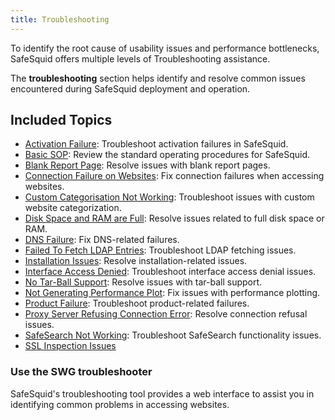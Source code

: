 ```yaml
---
title: Troubleshooting
---
```


To identify the root cause of usability issues and performance bottlenecks, SafeSquid offers multiple levels of Troubleshooting assistance.

The **troubleshooting** section helps identify and resolve common issues encountered during SafeSquid deployment and operation.

## Included Topics
- [Activation Failure](/docs/21-Troubleshooting/Activation%20Failure.md): Troubleshoot activation failures in SafeSquid.
- [Basic SOP](/docs/21-Troubleshooting/Basic%20SOP.md): Review the standard operating procedures for SafeSquid.
- [Blank Report Page](/docs/21-Troubleshooting/Blank%20Report%20Page.md): Resolve issues with blank report pages.
- [Connection Failure on Websites](/docs/21-Troubleshooting/Connection%20Failure%20on%20Websites.md): Fix connection failures when accessing websites.
- [Custom Categorisation Not Working](/docs/21-Troubleshooting/Custom%20Categorisation%20Not%20Working.md): Troubleshoot issues with custom website categorization.
- [Disk Space and RAM are Full](/docs/21-Troubleshooting/Disk%20Space%20and%20RAM%20are%20Full.md): Resolve issues related to full disk space or RAM.
- [DNS Failure](/docs/21-Troubleshooting/DNS%20Failure.md): Fix DNS-related failures.
- [Failed To Fetch LDAP Entries](/docs/21-Troubleshooting/Failed%20To%20Fetch%20LDAP%20Entries.md): Troubleshoot LDAP fetching issues.
- [Installation Issues](/docs/21-Troubleshooting/Installation%20Issues.md): Resolve installation-related issues.
- [Interface Access Denied](/docs/21-Troubleshooting/Interface%20Access%20Denied.md): Troubleshoot interface access denial issues.
- [No Tar-Ball Support](/docs/21-Troubleshooting/No%20Tar-Ball%20Support.md): Resolve issues with tar-ball support.
- [Not Generating Performance Plot](/docs/21-Troubleshooting/Not%20Generating%20Perfromance%20Plot.md): Fix issues with performance plotting.
- [Product Failure](/docs/21-Troubleshooting/Product%20Failure.md): Troubleshoot product-related failures.
- [Proxy Server Refusing Connection Error](/docs/21-Troubleshooting/Proxy%20Server%20Refusing%20Connection%20Error.md): Resolve connection refusal issues.
- [SafeSearch Not Working](/docs/21-Troubleshooting/SafeSearch%20Not%20Working.md): Troubleshoot SafeSearch functionality issues.
- [SSL Inspection Issues](/docs/21-Troubleshooting/SSL%20Inspection%20Issues.md)

### Use the SWG troubleshooter
SafeSquid's troubleshooting tool provides a web interface to assist you in identifying common problems in accessing websites.
